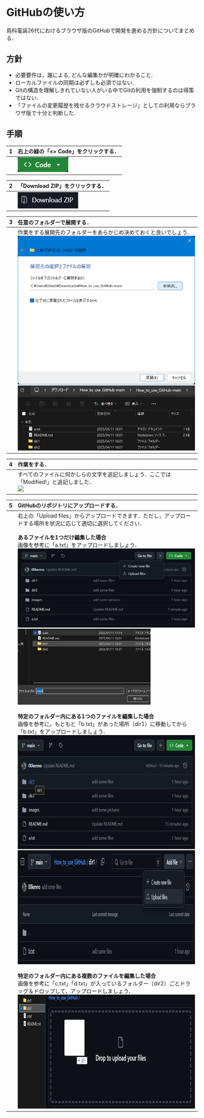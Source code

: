# GitHubの使い方
鳥科電装26代におけるブラウザ版のGitHubで開発を進める方針についてまとめる．

## 方針
- 必要要件は，誰による, どんな編集かが明確にわかること. 
- ローカルファイルの同期は必ずしも必須ではない. 
- Gitの構造を理解しきれていない人がいる中でGitの利用を強制するのは得策ではない. 
- 「ファイルの変更履歴を残せるクラウドストレージ」としての利用ならブラウザ版で十分と判断した. 

## 手順
|1|右上の緑の「\<\> Code」をクリックする．|  
|---|:---|
||<img src="images/code_button.png">|

|2|「Download ZIP」をクリックする．|
|---|:---|
||<img src="images/download_zip_button.png">|

|3|任意のフォルダーで展開する．|
|---|:---|
||作業をする展開先のフォルダーをあらかじめ決めておくと良いでしょう．<br><img src="images/unzipping.png" width="500px"><br><img src="images/unzipped.png" width="500px">|

|4|作業をする．|
|---|:---|
||すべてのファイルに何かしらの文字を追記しましょう．ここでは「Modified!」と追記しました．<br><img src="images/modifing_txt_file">|

|5|GitHubのリポジトリにアップロードする．|
|---|:---|
||右上の「Upload files」からアップロードできます．ただし，アップロードする場所を状況に応じて適切に選択してください．<br><br>**あるファイルを1つだけ編集した場合**<br>画像を参考に「a.txt」をアップロードしましょう．<br><img src="images/uploading_one_file.png" width="500px"><img src="images/adding_one_file.png" height="200px"><br><br>**特定のフォルダー内にある1つのファイルを編集した場合**<br>画像を参考に，もともと「b.txt」があった場所（dir1）に移動してから「b.txt」をアップロードしましょう．<br><img src="images/cd_to_dir1.png" height="300px"><img src="images/uploading_one_file_in_dir1.png" height="300px"><br><br>**特定のフォルダー内にある複数のファイルを編集した場合**<br>画像を参考に「c.txt」「d.txt」が入っているフォルダー（dir2）ごとドラッグ＆ドロップして，アップロードしましょう．<br><img src="images/adding_folder.png" height="300px">|

